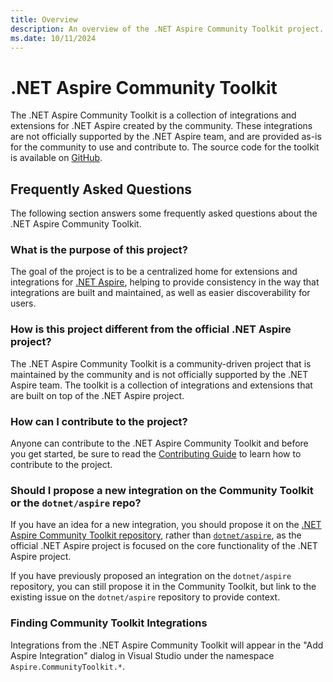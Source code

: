 ```yaml
---
title: Overview
description: An overview of the .NET Aspire Community Toolkit project.
ms.date: 10/11/2024
---
```


# .NET Aspire Community Toolkit

The .NET Aspire Community Toolkit is a collection of integrations and extensions for .NET Aspire created by the community. These integrations are not officially supported by the .NET Aspire team, and are provided as-is for the community to use and contribute to. The source code for the toolkit is available on [GitHub][github-repo].

## Frequently Asked Questions

The following section answers some frequently asked questions about the .NET Aspire Community Toolkit.

### What is the purpose of this project?

The goal of the project is to be a centralized home for extensions and integrations for [.NET Aspire](/dotnet/aspire), helping to provide consistency in the way that integrations are built and maintained, as well as easier discoverability for users.

### How is this project different from the official .NET Aspire project?

The .NET Aspire Community Toolkit is a community-driven project that is maintained by the community and is not officially supported by the .NET Aspire team. The toolkit is a collection of integrations and extensions that are built on top of the .NET Aspire project.

### How can I contribute to the project?

Anyone can contribute to the .NET Aspire Community Toolkit and before you get started, be sure to read the [Contributing Guide](https://github.com/CommunityToolkit/Aspire/blob/main/CONTRIBUTING.md) to learn how to contribute to the project.

### Should I propose a new integration on the Community Toolkit or the `dotnet/aspire` repo?

If you have an idea for a new integration, you should propose it on the [.NET Aspire Community Toolkit repository][github-repo], rather than [`dotnet/aspire`](https://github.com/dotnet/aspire), as the official .NET Aspire project is focused on the core functionality of the .NET Aspire project.

If you have previously proposed an integration on the `dotnet/aspire` repository, you can still propose it in the Community Toolkit, but link to the existing issue on the `dotnet/aspire` repository to provide context.

### Finding Community Toolkit Integrations

Integrations from the .NET Aspire Community Toolkit will appear in the "Add Aspire Integration" dialog in Visual Studio under the namespace `Aspire.CommunityToolkit.*`.

[github-repo]: https://github.com/CommunityToolkit/Aspire